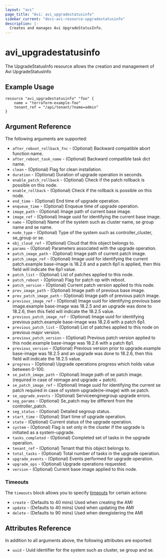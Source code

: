 ```yaml
---
layout: "avi"
page_title: "Avi: avi_upgradestatusinfo"
sidebar_current: "docs-avi-resource-upgradestatusinfo"
description: |-
  Creates and manages Avi UpgradeStatusInfo.
---
```


# avi_upgradestatusinfo

The UpgradeStatusInfo resource allows the creation and management of Avi UpgradeStatusInfo

## Example Usage

```hcl
resource "avi_upgradestatusinfo" "foo" {
    name = "terraform-example-foo"
    tenant_ref = "/api/tenant/?name=admin"
}
```

## Argument Reference

The following arguments are supported:

* `after_reboot_rollback_fnc` - (Optional) Backward compatible abort function name.
* `after_reboot_task_name` - (Optional) Backward compatible task dict name.
* `clean` - (Optional) Flag for clean installation.
* `duration` - (Optional) Duration of upgrade operation in seconds.
* `enable_patch_rollback` - (Optional) Check if the patch rollback is possible on this node.
* `enable_rollback` - (Optional) Check if the rollback is possible on this node.
* `end_time` - (Optional) End time of upgrade operation.
* `enqueue_time` - (Optional) Enqueue time of upgrade operation.
* `image_path` - (Optional) Image path of current base image.
* `image_ref` - (Optional) Image uuid for identifying the current base image.
* `name` - (Optional) Name of the system such as cluster name, se group name and se name.
* `node_type` - (Optional) Type of the system such as controller_cluster, se_group or se.
* `obj_cloud_ref` - (Optional) Cloud that this object belongs to.
* `params` - (Optional) Parameters associated with the upgrade operation.
* `patch_image_path` - (Optional) Image path of current patch image.
* `patch_image_ref` - (Optional) Image uuid for identifying the current patch.example  base-image is 18.2.6 and a patch 6p1 is applied, then this field will indicate the 6p1 value.
* `patch_list` - (Optional) List of patches applied to this node.
* `patch_reboot` - (Optional) Flag for patch op with reboot.
* `patch_version` - (Optional) Current patch version applied to this node.
* `prev_image_path` - (Optional) Image path of previous base image.
* `prev_patch_image_path` - (Optional) Image path of previous patch image.
* `previous_image_ref` - (Optional) Image uuid for identifying previous base image.example  base-image was 18.2.5 and an upgrade was done to 18.2.6, then this field will indicate the 18.2.5 value.
* `previous_patch_image_ref` - (Optional) Image uuid for identifying previous patch.example  base-image was 18.2.6 with a patch 6p1.
* `previous_patch_list` - (Optional) List of patches applied to this node on previous major version.
* `previous_patch_version` - (Optional) Previous patch version applied to this node.example  base-image was 18.2.6 with a patch 6p1.
* `previous_version` - (Optional) Previous version prior to upgrade.example  base-image was 18.2.5 and an upgrade was done to 18.2.6, then this field will indicate the 18.2.5 value.
* `progress` - (Optional) Upgrade operations progress which holds value between 0-100.
* `se_patch_image_path` - (Optional) Image path of se patch image.(required in case of reimage and upgrade + patch).
* `se_patch_image_ref` - (Optional) Image uuid for identifying the current se patch required in case of system upgrade(re-image) with se patch.
* `se_upgrade_events` - (Optional) Serviceenginegroup upgrade errors.
* `seg_params` - (Optional) Se_patch may be different from the controller_patch.
* `seg_status` - (Optional) Detailed segroup status.
* `start_time` - (Optional) Start time of upgrade operation.
* `state` - (Optional) Current status of the upgrade operation.
* `system` - (Optional) Flag is set only in the cluster if the upgrade is initiated as a system-upgrade.
* `tasks_completed` - (Optional) Completed set of tasks in the upgrade operation.
* `tenant_ref` - (Optional) Tenant that this object belongs to.
* `total_tasks` - (Optional) Total number of tasks in the upgrade operation.
* `upgrade_events` - (Optional) Events performed for upgrade operation.
* `upgrade_ops` - (Optional) Upgrade operations requested.
* `version` - (Optional) Current base image applied to this node.


### Timeouts

The `timeouts` block allows you to specify [timeouts](https://www.terraform.io/docs/configuration/resources.html#timeouts) for certain actions:

* `create` - (Defaults to 40 mins) Used when creating the AMI
* `update` - (Defaults to 40 mins) Used when updating the AMI
* `delete` - (Defaults to 90 mins) Used when deregistering the AMI

## Attributes Reference

In addition to all arguments above, the following attributes are exported:

* `uuid` -  Uuid identifier for the system such as cluster, se group and se.

